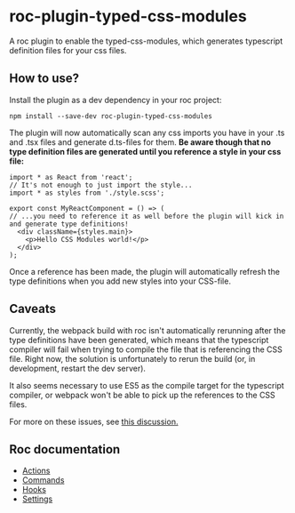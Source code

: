 # roc-plugin-typed-css-modules
A roc plugin to enable the typed-css-modules, which generates typescript definition
files for your css files.

## How to use?
Install the plugin as a dev dependency in your roc project:
```
npm install --save-dev roc-plugin-typed-css-modules
```

The plugin will now automatically scan any css imports you have in your .ts and
.tsx files and generate d.ts-files for them. **Be aware though that no type
definition files are generated until you reference a style in your css file:**
```
import * as React from 'react';
// It's not enough to just import the style...
import * as styles from './style.scss';

export const MyReactComponent = () => (
// ...you need to reference it as well before the plugin will kick in and generate type definitions!
  <div className={styles.main}>
    <p>Hello CSS Modules world!</p>
  </div>
);
```

Once a reference has been made, the plugin will automatically refresh the type
definitions when you add new styles into your CSS-file.

## Caveats
Currently, the webpack build with roc isn't automatically rerunning after the type
definitions have been generated, which means that the typescript compiler will fail
when trying to compile the file that is referencing the CSS file. Right now, the
solution is unfortunately to rerun the build (or, in development, restart the dev
server).

It also seems necessary to use ES5 as the compile target for the typescript compiler,
or webpack won't be able to pick up the references to the CSS files.

For more on these issues, see [this discussion.](https://github.com/Quramy/typed-css-modules/issues/2)

## Roc documentation
- [Actions](/packages/roc-plugin-typed-css-modules/docs/Actions.md)
- [Commands](/packages/roc-plugin-typed-css-modules/docs/Commands.md)
- [Hooks](/packages/roc-plugin-typed-css-modules/docs/Hooks.md)
- [Settings](/packages/roc-plugin-typed-css-modules/docs/Settings.md)
